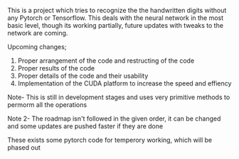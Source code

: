 This is a project which tries to recognize the the handwritten digits without any Pytorch or Tensorflow. 
This deals with the neural network in the most basic level, though its working partially, future updates with tweaks to the network are coming. 

Upcoming changes;
1. Proper arrangement of the code and restructing of the code
2. Proper results of the code
3. Proper details of the code and their usability
4. Implementation of the CUDA platform to increase the speed and effiency


Note- This is still in development stages and uses very primitive methods to permorm all the operations 

Note 2- The roadmap isn't followed in the given order, it can be changed and some updates are pushed faster if they are done 

These exists some pytorch code for temperory working, which will be phased out 





